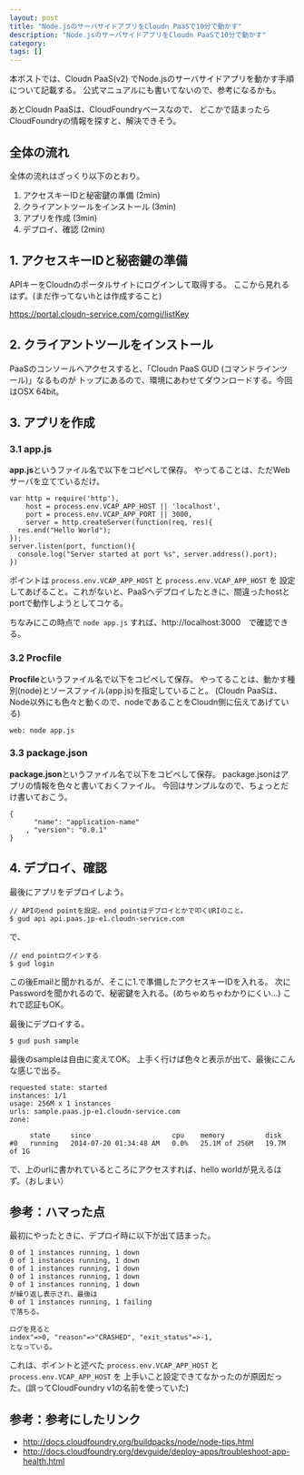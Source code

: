 ```yaml
---
layout: post
title: "Node.jsのサーバサイドアプリをCloudn PaaSで10分で動かす"
description: "Node.jsのサーバサイドアプリをCloudn PaaSで10分で動かす"
category: 
tags: []
---
```


本ポス卜では、Cloudn PaaS(v2) でNode.jsのサーバサイドアプリを動かす手順について記載する。
公式マニュアルにも書いてないので、参考になるかも。

あとCloudn PaaSは、CloudFoundryベースなので、
どこかで詰まったらCloudFoundryの情報を探すと、解決できそう。

## 全体の流れ
全体の流れはざっくり以下のとおり。

1. アクセスキーIDと秘密鍵の準備 (2min)
2. クライアントツールをインストール (3min)
3. アプリを作成 (3min)
4. デプロイ、確認 (2min)

## 1. アクセスキーIDと秘密鍵の準備
APIキーをCloudnのポータルサイトにログインして取得する。
ここから見れるはず。(まだ作ってないhとは作成すること)

https://portal.cloudn-service.com/comgi/listKey

## 2. クライアントツールをインストール
PaaSのコンソールへアクセスすると、「Cloudn PaaS GUD (コマンドラインツール)」なるものが
トップにあるので、環境にあわせてダウンロードする。今回はOSX 64bit。

## 3. アプリを作成

### 3.1 app.js
**app.js**というファイル名で以下をコピペして保存。
やってることは、ただWebサーバを立てているだけ。

```
var http = require('http'),
	host = process.env.VCAP_APP_HOST || 'localhost',
	port = process.env.VCAP_APP_PORT || 3000,
	server = http.createServer(function(req, res){
  res.end("Hello World");
});
server.listen(port, function(){
  console.log("Server started at port %s", server.address().port);
})
```

ポイントは ``process.env.VCAP_APP_HOST`` と ``process.env.VCAP_APP_HOST`` を
設定してあげること。これがないと、PaaSへデプロイしたときに、間違ったhostとportで動作しようとしてコケる。

ちなみにこの時点で ``node app.js`` すれば、http://localhost:3000　で確認できる。

### 3.2 Procfile
**Procfile**というファイル名で以下をコピペして保存。
やってることは、動かす種別(node)とソースファイル(app.js)を指定していること。
(Cloudn PaaSは、Node以外にも色々と動くので、nodeであることをCloudn側に伝えてあげている)

```
web: node app.js
```

### 3.3 package.json
**package.json**というファイル名で以下をコピペして保存。
package.jsonはアプリの情報を色々と書いておくファイル。
今回はサンプルなので、ちょっとだけ書いておこう。

```
{
      "name": "application-name"
    , "version": "0.0.1"
}

```

## 4. デプロイ、確認
最後にアプリをデプロイしよう。

```
// APIのend pointを設定。end pointはデプロイとかで叩くURIのこと。
$ gud api api.paas.jp-e1.cloudn-service.com
```

で、

```
// end pointログインする
$ gud login
```

この後Emailと聞かれるが、そこに1.で準備したアクセスキーIDを入れる。
次にPasswordを聞かれるので、秘密鍵を入れる。(めちゃめちゃわかりにくい...)
これで認証もOK。

最後にデプロイする。

```
$ gud push sample
```

最後のsampleは自由に変えてOK。
上手く行けば色々と表示が出て、最後にこんな感じで出る。

```
requested state: started
instances: 1/1
usage: 256M x 1 instances
urls: sample.paas.jp-e1.cloudn-service.com
zone:

     state     since                    cpu    memory          disk
#0   running   2014-07-20 01:34:48 AM   0.0%   25.1M of 256M   19.7M of 1G
```

で、上のurlに書かれているところにアクセスすれば、hello worldが見えるはず。（おしまい）


## 参考：ハマった点
最初にやったときに、デプロイ時に以下が出て詰まった。

```
0 of 1 instances running, 1 down
0 of 1 instances running, 1 down
0 of 1 instances running, 1 down
0 of 1 instances running, 1 down
0 of 1 instances running, 1 down
が繰り返し表示され、最後は
0 of 1 instances running, 1 failing
で落ちる。

ログを見ると
index"=>0, "reason"=>"CRASHED", "exit_status"=>-1,
となっている。
```

これは、ポイントと述べた
``process.env.VCAP_APP_HOST`` と ``process.env.VCAP_APP_HOST`` を
上手いこと設定できてなかったのが原因だった。(誤ってCloudFoundry v1の名前を使っていた)

## 参考：参考にしたリンク

- http://docs.cloudfoundry.org/buildpacks/node/node-tips.html
- http://docs.cloudfoundry.org/devguide/deploy-apps/troubleshoot-app-health.html
